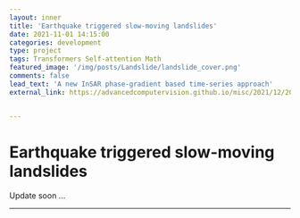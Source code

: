 ```yaml
---
layout: inner
title: 'Earthquake triggered slow-moving landslides'
date: 2021-11-01 14:15:00
categories: development
type: project
tags: Transformers Self-attention Math
featured_image: '/img/posts/Landslide/landslide_cover.png'
comments: false
lead_text: 'A new InSAR phase-gradient based time-series approach'
external_link: https://advancedcomputervision.github.io/misc/2021/12/20/transformers.html


---
```


# Earthquake triggered slow-moving landslides

Update soon ...

---

